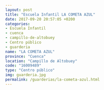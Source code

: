 ```yaml
---
layout: post
title: "Escuela Infantil LA COMETA AZUL"
date: 2017-09-20 20:57:05 +0200
categories:
- Escuela Infantil
- cuenca
- campillo-de-altobuey
- Centro público
- guarderia
name: "LA COMETA AZUL"
province: "Cuenca"
location: "Campillo de Altobuey"
code: "16009489"
type: "Centro público"
img: guarderia.jpg
permalink: /guarderias/la-cometa-azul.html
---
```

